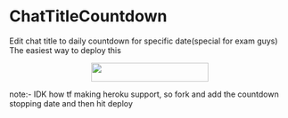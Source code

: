 # ChatTitleCountdown
Edit chat title  to daily countdown for specific date(special for exam guys)
The easiest way to deploy this

<p align="center"><a href="https://heroku.com/deploy"> <img src="https://img.shields.io/badge/Deploy%20To%20Heroku-blueviolet?style=for-the-badge&logo=heroku" width="210" height="34.45"/></a></p>


note:- IDK how tf making heroku support, so fork and add the countdown stopping date and then hit deploy
